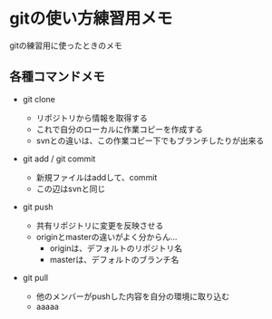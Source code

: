 # gitの使い方練習用メモ
gitの練習用に使ったときのメモ

## 各種コマンドメモ

- git clone
	* リポジトリから情報を取得する
	* これで自分のローカルに作業コピーを作成する
	* svnとの違いは、この作業コピー下でもブランチしたりが出来る

- git add / git commit
	* 新規ファイルはaddして、commit
	* この辺はsvnと同じ

- git push
	* 共有リポジトリに変更を反映させる
	* originとmasterの違いがよく分からん…
		+ originは、デフォルトのリポジトリ名
		+ masterは、デフォルトのブランチ名

- git pull
	* 他のメンバーがpushした内容を自分の環境に取り込む
	* aaaaa
